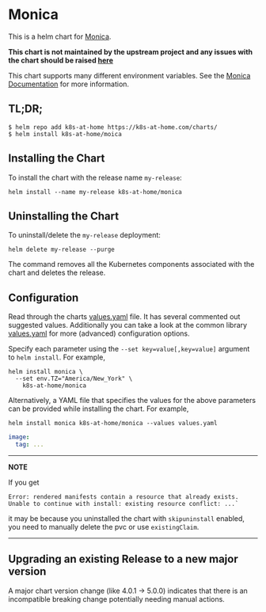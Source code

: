 # Monica

This is a helm chart for [Monica](https://github.com/monicahq/monica).

**This chart is not maintained by the upstream project and any issues with the chart should be raised [here](https://github.com/k8s-at-home/charts/issues/new/choose)**

This chart supports many different environment variables. See the [Monica Documentation](https://raw.githubusercontent.com/monicahq/monica/master/.env.example) for more information.
## TL;DR;

```shell
$ helm repo add k8s-at-home https://k8s-at-home.com/charts/
$ helm install k8s-at-home/moica
```

## Installing the Chart

To install the chart with the release name `my-release`:

```console
helm install --name my-release k8s-at-home/monica
```

## Uninstalling the Chart

To uninstall/delete the `my-release` deployment:

```console
helm delete my-release --purge
```

The command removes all the Kubernetes components associated with the chart and deletes the release.

## Configuration
Read through the charts [values.yaml](https://github.com/k8s-at-home/charts/blob/master/charts/monica/values.yaml)
file. It has several commented out suggested values.
Additionally you can take a look at the common library [values.yaml](https://github.com/k8s-at-home/charts/blob/master/charts/common/values.yaml) for more (advanced) configuration options.

Specify each parameter using the `--set key=value[,key=value]` argument to `helm install`. For example,
```console
helm install monica \
  --set env.TZ="America/New_York" \
    k8s-at-home/monica
```
Alternatively, a YAML file that specifies the values for the above parameters can be provided while installing the
chart. For example,
```console
helm install monica k8s-at-home/monica --values values.yaml 
```

```yaml
image:
  tag: ...
```

---
**NOTE**

If you get
```console
Error: rendered manifests contain a resource that already exists. Unable to continue with install: existing resource conflict: ...`
```
it may be because you uninstalled the chart with `skipuninstall` enabled, you need to manually delete the pvc or use `existingClaim`.

---

## Upgrading an existing Release to a new major version

A major chart version change (like 4.0.1 -> 5.0.0) indicates that there is an incompatible breaking change potentially needing manual actions.
